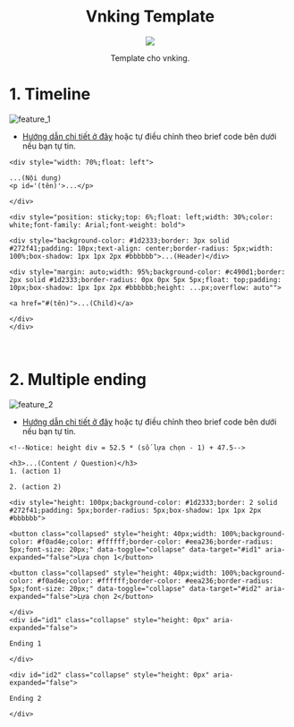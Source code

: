 <div align="center">

# Vnking Template

[![][github-shield]][github-url]

[github-shield]:https://img.shields.io/badge/Github-Linos1391-151b23
[github-url]:https://github.com/Linos1391

Template cho vnking.

</div>

# 1. Timeline

![feature_1](assets/feature_1.gif)

- [Hướng dẫn chi tiết ở đây](tutorial/1.%20Timeline.md) hoặc tự điều chỉnh theo brief code bên dưới nếu bạn tự tin.

```
<div style="width: 70%;float: left">

...(Nội dung)
<p id='(tên)'>...</p>

</div>

<div style="position: sticky;top: 6%;float: left;width: 30%;color: white;font-family: Arial;font-weight: bold">

<div style="background-color: #1d2333;border: 3px solid #272f41;padding: 10px;text-align: center;border-radius: 5px;width: 100%;box-shadow: 1px 1px 2px #bbbbbb">...(Header)</div>

<div style="margin: auto;width: 95%;background-color: #c490d1;border: 2px solid #1d2333;border-radius: 0px 0px 5px 5px;float: top;padding: 10px;box-shadow: 1px 1px 2px #bbbbbb;height: ...px;overflow: auto"">

<a href="#(tên)">...(Child)</a>

</div>
</div>
```

&nbsp;

# 2. Multiple ending

![feature_2](assets/feature_2.gif)

- [Hướng dẫn chi tiết ở đây](tutorial/2.%20Multiple%20Ending.md) hoặc tự điều chỉnh theo brief code bên dưới nếu bạn tự tin.

```
<!--Notice: height div = 52.5 * (số lựa chọn - 1) + 47.5-->

<h3>...(Content / Question)</h3>
1. (action 1)

2. (action 2)

<div style="height: 100px;background-color: #1d2333;border: 2 solid #272f41;padding: 5px;border-radius: 5px;box-shadow: 1px 1px 2px #bbbbbb">

<button class="collapsed" style="height: 40px;width: 100%;background-color: #f0ad4e;color: #ffffff;border-color: #eea236;border-radius: 5px;font-size: 20px;" data-toggle="collapse" data-target="#id1" aria-expanded="false">Lựa chọn 1</button>

<button class="collapsed" style="height: 40px;width: 100%;background-color: #f0ad4e;color: #ffffff;border-color: #eea236;border-radius: 5px;font-size: 20px;" data-toggle="collapse" data-target="#id2" aria-expanded="false">Lựa chọn 2</button>

</div>
<div id="id1" class="collapse" style="height: 0px" aria-expanded="false">

Ending 1

</div>

<div id="id2" class="collapse" style="height: 0px" aria-expanded="false">

Ending 2

</div>
```

